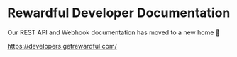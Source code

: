 # Rewardful Developer Documentation

Our REST API and Webhook documentation has moved to a new home 🎉

https://developers.getrewardful.com/
